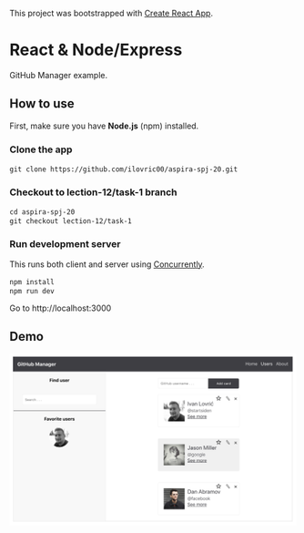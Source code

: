 This project was bootstrapped with [Create React App](https://github.com/facebook/create-react-app).

# **React & Node/Express** #

GitHub Manager example.


## How to use ##
First, make sure you have **Node.js** (npm) installed.

### Clone the app

```
git clone https://github.com/ilovric00/aspira-spj-20.git
```

### Checkout to lection-12/task-1 branch

```
cd aspira-spj-20
git checkout lection-12/task-1
```

### Run development server

This runs both client and server using [Concurrently](https://www.npmjs.com/package/concurrently).

```
npm install
npm run dev
```
Go to http://localhost:3000

## Demo

![Demo](./client/src/assets/Demo.png)
